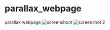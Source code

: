 # parallax_webpage
parallax webpage
![screenshoot ](https://github.com/pranavsirsufale/parallax_webpage/assets/129425722/9d90be8b-9c0a-4e24-b3d0-cd003afabc1c)
![screenshot 2](https://github.com/pranavsirsufale/parallax_webpage/assets/129425722/ff30938f-5d45-4551-8d03-e7b30bbd0092)
